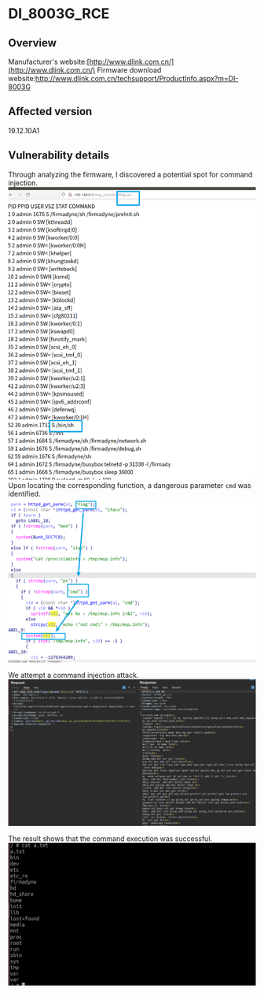 # DI_8003G_RCE
## Overview
Manufacturer's website:[http://www.dlink.com.cn/](http://www.dlink.com.cn/)
Firmware download website:http://www.dlink.com.cn/techsupport/ProductInfo.aspx?m=DI-8003G

## Affected version

19.12.10A1

## Vulnerability details
Through analyzing the firmware, I discovered a potential spot for command injection.
![](_v_images/20240906212958170_8765.png)
Upon locating the corresponding function, a dangerous parameter `cmd` was identified.
![](_v_images/20240906212848624_19464.png)

We attempt a command injection attack.
![Snipaste_2024-09-01_21-12-15](_v_images/20240906213024599_11918.png)

The result shows that the command execution was successful.
![Snipaste_2024-09-01_21-12-07](_v_images/20240906213033371_8701.png)
